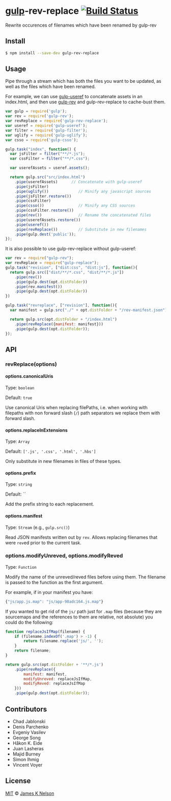 [gulp](https://github.com/wearefractal/gulp)-rev-replace [![Build Status](https://travis-ci.org/jamesknelson/gulp-rev-replace.svg?branch=master)](https://travis-ci.org/jamesknelson/gulp-rev-replace)
================

Rewrite occurences of filenames which have been renamed by gulp-rev

## Install

```bash
$ npm install --save-dev gulp-rev-replace
```


## Usage

Pipe through a stream which has both the files you want to be updated, as well as the files which have been renamed.

For example, we can use [gulp-useref](https://github.com/jonkemp/gulp-useref) to concatenate assets in an index.html,
and then use [gulp-rev](https://github.com/sindresorhus/gulp-rev) and gulp-rev-replace to cache-bust them.

```js
var gulp = require('gulp');
var rev = require('gulp-rev');
var revReplace = require('gulp-rev-replace');
var useref = require('gulp-useref');
var filter = require('gulp-filter');
var uglify = require('gulp-uglify');
var csso = require('gulp-csso');

gulp.task("index", function() {
  var jsFilter = filter("**/*.js");
  var cssFilter = filter("**/*.css");

  var userefAssets = useref.assets();

  return gulp.src("src/index.html")
    .pipe(userefAssets)      // Concatenate with gulp-useref
    .pipe(jsFilter)
    .pipe(uglify())             // Minify any javascript sources
    .pipe(jsFilter.restore())
    .pipe(cssFilter)
    .pipe(csso())               // Minify any CSS sources
    .pipe(cssFilter.restore())
    .pipe(rev())                // Rename the concatenated files
    .pipe(userefAssets.restore())
    .pipe(useref())
    .pipe(revReplace())         // Substitute in new filenames
    .pipe(gulp.dest('public'));
});
```

It is also possible to use gulp-rev-replace without gulp-useref:

```js
var rev = require("gulp-rev");
var revReplace = require("gulp-replace");
gulp.task("revision", ["dist:css", "dist:js"], function(){
  return gulp.src(["dist/**/*.css", "dist/**/*.js"])
    .pipe(rev())
    .pipe(gulp.dest(opt.distFolder))
    .pipe(rev.manifest())
    .pipe(gulp.dest(opt.distFolder))
})

gulp.task("revreplace", ["revision"], function(){
  var manifest = gulp.src("./" + opt.distFolder + "/rev-manifest.json");

  return gulp.src(opt.distFolder + "/index.html")
    .pipe(revReplace({manifest: manifest}))
    .pipe(gulp.dest(opt.distFolder));
});
```


## API

### revReplace(options)

#### options.canonicalUris
Type: `boolean`

Default: `true`

Use canonical Uris when replacing filePaths, i.e. when working with filepaths
with non forward slash (`/`) path separators we replace them with forward slash.

#### options.replaceInExtensions
Type: `Array`

Default: `['.js', '.css', '.html', '.hbs']`

Only substitute in new filenames in files of these types.

#### options.prefix
Type: `string`

Default: ``

Add the prefix string to each replacement.

#### options.manifest
Type: `Stream` (e.g., `gulp.src()`)

Read JSON manifests written out by `rev`. Allows replacing filenames that were
`rev`ed prior to the current task.

### options.modifyUnreved, options.modifyReved
Type: `Function`

Modify the name of the unreved/reved files before using them. The filename is
passed to the function as the first argument.

For example, if in your manifest you have:

```js
{"js/app.js.map": "js/app-98adc164.js.map"}
```

If you wanted to get rid of the `js/` path just for `.map` files (because they
are sourcemaps and the references to them are relative, not absolute) you could
do the following:

```js
function replaceJsIfMap(filename) {
    if (filename.indexOf('.map') > -1) {
        return filename.replace('js/', '');
    }
    return filename;
}

return gulp.src(opt.distFolder + '**/*.js')
    .pipe(revReplace({
        manifest: manifest,
        modifyUnreved: replaceJsIfMap,
        modifyReved: replaceJsIfMap
    }))
    .pipe(gulp.dest(opt.distFolder));
```

## Contributors

- Chad Jablonski
- Denis Parchenko
- Evgeniy Vasilev
- George Song
- Håkon K. Eide
- Juan Lasheras
- Majid Burney
- Simon Ihmig
- Vincent Voyer


## License

[MIT](http://opensource.org/licenses/MIT) © [James K Nelson](http://jamesknelson.com)
